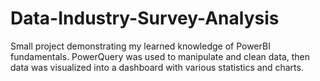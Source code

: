 # Data-Industry-Survey-Analysis
Small project demonstrating my learned knowledge of PowerBI fundamentals. PowerQuery was used to manipulate and clean data, then data was visualized into a dashboard with various statistics and charts.
